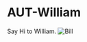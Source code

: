 # AUT-William
Say Hi to William.
![Bill](https://upload.wikimedia.org/wikipedia/commons/thumb/a/a2/Shakespeare.jpg/330px-Shakespeare.jpg)
